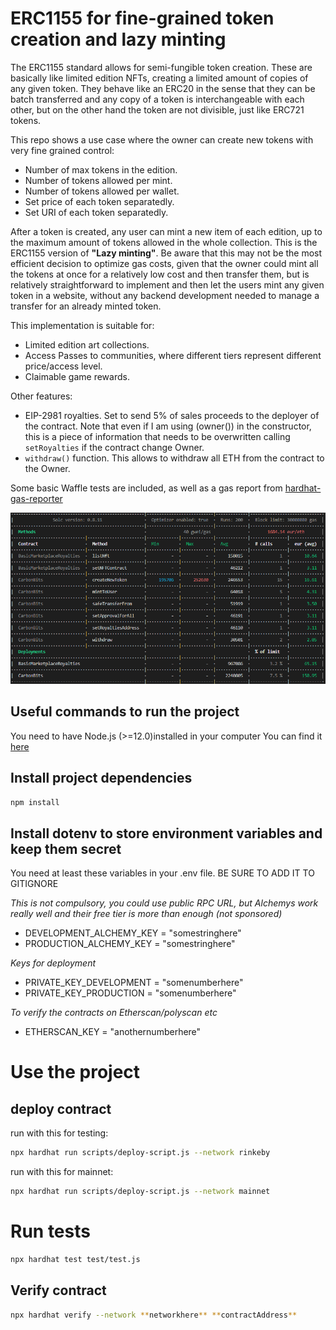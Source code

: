 # ERC1155 for fine-grained token creation and lazy minting

The ERC1155 standard allows for semi-fungible token creation. These are basically like limited edition NFTs, creating a limited amount of copies of any given token. They behave like an ERC20 in the sense that they can be batch transferred and any copy of a token is interchangeable with each other, but on the other hand the token are not divisible, just like ERC721 tokens.

This repo shows a use case where the owner can create new tokens with very fine grained control:
- Number of max tokens in the edition.
- Number of tokens allowed per mint.
- Number of tokens allowed per wallet.
- Set price of each token separatedly.
- Set URI of each token separatedly. 

After a token is created, any user can mint a new item of each edition, up to the maximum amount of tokens allowed in the whole collection. This is the ERC1155 version of **"Lazy minting"**. Be aware that this may not be the most efficient decision to optimize gas costs, given that the owner could mint all the tokens at once for a relatively low cost and then transfer them, but is relatively straightforward to implement and then let the users mint any given token in a website, without any backend development needed to manage a transfer for an already minted token.

This implementation is suitable for:
- Limited edition art collections.
- Access Passes to communities, where different tiers represent different price/access level.
- Claimable game rewards.

Other features:
- EIP-2981 royalties. Set to send 5% of sales proceeds to the deployer of the contract. Note that even if I am using (owner()) in the constructor, this is a piece of information that needs to be overwritten calling ````setRoyalties```` if the contract change Owner.
- ````withdraw()```` function. This allows to withdraw all ETH from the contract to the Owner. 

Some basic Waffle tests are included, as well as a gas report from [hardhat-gas-reporter](https://www.npmjs.com/package/hardhat-gas-reporter)

![gasreport](https://github.com/IpastorSan/ERC1155-semifungible-with-EIP2981-royalties/blob/master/gas-report.png)

## Useful commands to run the project 

You need to have Node.js (>=12.0)installed in your computer
You can find it [here](https://nodejs.org/en/)

## Install project dependencies
```bash
npm install
```

## Install dotenv to store environment variables and keep them secret

You need at least these variables in your .env file. BE SURE TO ADD IT TO GITIGNORE

*This is not compulsory, you could use public RPC URL, but Alchemys work really well and their free tier is more than enough (not sponsored)*
- DEVELOPMENT_ALCHEMY_KEY = "somestringhere"
- PRODUCTION_ALCHEMY_KEY = "somestringhere"

*Keys for deployment*
- PRIVATE_KEY_DEVELOPMENT = "somenumberhere"
- PRIVATE_KEY_PRODUCTION = "somenumberhere"


*To verify the contracts on Etherscan/polyscan etc*
- ETHERSCAN_KEY = "anothernumberhere"

# Use the project
## deploy contract 
run with this for testing: 
```bash
npx hardhat run scripts/deploy-script.js --network rinkeby 
```
run with this for mainnet: 
```bash
npx hardhat run scripts/deploy-script.js --network mainnet
```

# Run tests
```bash
npx hardhat test test/test.js 
```

## Verify contract 
```bash
npx hardhat verify --network **networkhere** **contractAddress**
```



